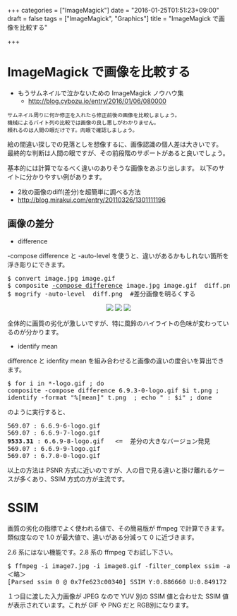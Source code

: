 +++
categories = ["ImageMagick"]
date = "2016-01-25T01:51:23+09:00"
draft = false
tags = ["ImageMagick", "Graphics"]
title = "ImageMagick で画像を比較する"

+++

# ImageMagick で画像を比較する

 * もうサムネイルで泣かないための ImageMagick ノウハウ集
   * http://blog.cybozu.io/entry/2016/01/06/080000

```
サムネイル周りに何か修正を入れたら修正前後の画像を比較しましょう。
機械によるバイト列の比較では画像の良し悪しがわかりません。
頼れるのは人間の眼だけです。肉眼で確認しましょう。
```

絵の間違い探しでの見落としを想像するに、画像認識の個人差は大きいです。
最終的な判断は人間の眼ですが、その前段階のサポートがあると良いでしょう。

基本的には計算でなるべく違いのありそうな画像をあぶり出します。
以下のサイトに分かりやすい例があります。

 * 2枚の画像のdiff(差分)を超簡単に調べる方法
  *  http://blog.mirakui.com/entry/20110326/1301111196

## 画像の差分

 * difference

-compose difference と -auto-level を使うと、違いがあるかもしれない箇所を浮き彫りにできます。

<pre>
$ convert image.jpg image.gif
$ composite <u>-compose difference</u> image.jpg image.gif  diff.png
$ mogrify -auto-level  diff.png  #差分画像を明るくする
</pre>

<center> <img src="../image7p20.jpg" /> <img src="../image8p20.gif" /> <img src="../image9p20.png" /> </center>

全体的に画質の劣化が激しいですが、特に風鈴のハイライトの色味が変わっているのが分かります。

 * identify mean

difference と idenfity mean を組み合わせると画像の違いの度合いを算出できます。

<pre>
$ for i in *-logo.gif ; do
composite -compose difference 6.9.3-0-logo.gif $i t.png ;
identify -format "%[mean]" t.png  ; echo " : $i" ; done
</pre>
のように実行すると、
<pre>
569.07 : 6.6.9-6-logo.gif
569.07 : 6.6.9-7-logo.gif
<b>9533.31</b> : 6.6.9-8-logo.gif   <=  差分の大きなバージョン発見
569.07 : 6.6.9-9-logo.gif
569.07 : 6.7.0-0-logo.gif
</pre>

以上の方法は PSNR 方式に近いのですが、人の目で見る違いと掛け離れるケースが多くあり、SSIM 方式の方が主流です。

# SSIM

画質の劣化の指標でよく使われる値で、その簡易版が ffmpeg で計算できます。類似度なので 1.0 が最大値で、違いがある分減って 0 に近づきます。

2.6 系にはない機能です。2.8 系の ffmpeg でお試し下さい。

<pre>
$ ffmpeg -i image7.jpg -i image8.gif -filter_complex ssim -an -f null -
＜略＞
[Parsed_ssim_0 @ 0x7fe623c00340] SSIM Y:0.886660 U:0.849172 V:0.840235 All:0.858689 (8.498241)
</pre>

１つ目に渡した入力画像が JPEG なので YUV 別の SSIM 値と合わせた SSIM 値が表示されています。これが GIF や PNG だと RGB別になります。
